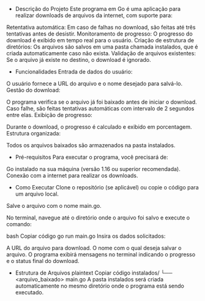 - Descrição do Projeto
Este programa em Go é uma aplicação para realizar downloads de arquivos da internet, com suporte para:

Retentativa automática: Em caso de falhas no download, são feitas até três tentativas antes de desistir.
Monitoramento de progresso: O progresso do download é exibido em tempo real para o usuário.
Criação de estrutura de diretórios: Os arquivos são salvos em uma pasta chamada instalados, que é criada automaticamente caso não exista.
Validação de arquivos existentes: Se o arquivo já existe no destino, o download é ignorado.

- Funcionalidades
Entrada de dados do usuário:

O usuário fornece a URL do arquivo e o nome desejado para salvá-lo.
Gestão do download:

O programa verifica se o arquivo já foi baixado antes de iniciar o download.
Caso falhe, são feitas tentativas automáticas com intervalo de 2 segundos entre elas.
Exibição de progresso:

Durante o download, o progresso é calculado e exibido em porcentagem.
Estrutura organizada:

Todos os arquivos baixados são armazenados na pasta instalados.

- Pré-requisitos
Para executar o programa, você precisará de:

Go instalado na sua máquina (versão 1.16 ou superior recomendada).
Conexão com a internet para realizar os downloads.

- Como Executar
Clone o repositório (se aplicável) ou copie o código para um arquivo local.

Salve o arquivo com o nome main.go.

No terminal, navegue até o diretório onde o arquivo foi salvo e execute o comando:

bash
Copiar código
go run main.go
Insira os dados solicitados:

A URL do arquivo para download.
O nome com o qual deseja salvar o arquivo.
O programa exibirá mensagens no terminal indicando o progresso e o status final do download.

- Estrutura de Arquivos
plaintext
Copiar código
instalados/
  └── <arquivo_baixado>
main.go
A pasta instalados será criada automaticamente no mesmo diretório onde o programa está sendo executado.

